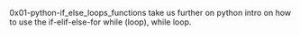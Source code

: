 0x01-python-if_else_loops_functions take us further on python intro on how to use the if-elif-else-for while (loop), while loop.
